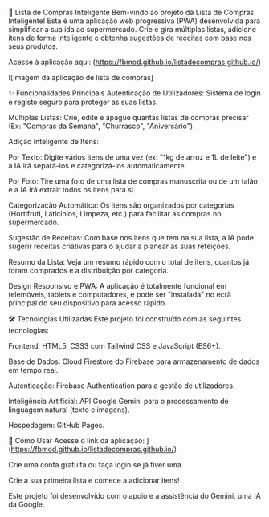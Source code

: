 🛒 Lista de Compras Inteligente
Bem-vindo ao projeto da Lista de Compras Inteligente! Esta é uma aplicação web progressiva (PWA) desenvolvida para simplificar a sua ida ao supermercado. Crie e gira múltiplas listas, adicione itens de forma inteligente e obtenha sugestões de receitas com base nos seus produtos.

Acesse à aplicação aqui: (https://fbmod.github.io/listadecompras.github.io/)

![Imagem da aplicação de lista de compras]

✨ Funcionalidades Principais
Autenticação de Utilizadores: Sistema de login e registo seguro para proteger as suas listas.

Múltiplas Listas: Crie, edite e apague quantas listas de compras precisar (Ex: "Compras da Semana", "Churrasco", "Aniversário").

Adição Inteligente de Itens:

Por Texto: Digite vários itens de uma vez (ex: "1kg de arroz e 1L de leite") e a IA irá separá-los e categorizá-los automaticamente.

Por Foto: Tire uma foto de uma lista de compras manuscrita ou de um talão e a IA irá extrair todos os itens para si.

Categorização Automática: Os itens são organizados por categorias (Hortifruti, Laticínios, Limpeza, etc.) para facilitar as compras no supermercado.

Sugestão de Receitas: Com base nos itens que tem na sua lista, a IA pode sugerir receitas criativas para o ajudar a planear as suas refeições.

Resumo da Lista: Veja um resumo rápido com o total de itens, quantos já foram comprados e a distribuição por categoria.

Design Responsivo e PWA: A aplicação é totalmente funcional em telemóveis, tablets e computadores, e pode ser "instalada" no ecrã principal do seu dispositivo para acesso rápido.

🛠️ Tecnologias Utilizadas
Este projeto foi construído com as seguintes tecnologias:

Frontend: HTML5, CSS3 com Tailwind CSS e JavaScript (ES6+).

Base de Dados: Cloud Firestore do Firebase para armazenamento de dados em tempo real.

Autenticação: Firebase Authentication para a gestão de utilizadores.

Inteligência Artificial: API Google Gemini para o processamento de linguagem natural (texto e imagens).

Hospedagem: GitHub Pages.

🚀 Como Usar
Acesse o link da aplicação: ](https://fbmod.github.io/listadecompras.github.io/)

Crie uma conta gratuita ou faça login se já tiver uma.

Crie a sua primeira lista e comece a adicionar itens!

Este projeto foi desenvolvido com o apoio e a assistência do Gemini, uma IA da Google.
